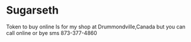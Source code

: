 # Sugarseth
Token to buy online
Is 
for my shop at Drummondville,Canada but you can call online or bye sms 873-377-4860
